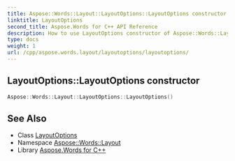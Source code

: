 ```yaml
---
title: Aspose::Words::Layout::LayoutOptions::LayoutOptions constructor
linktitle: LayoutOptions
second_title: Aspose.Words for C++ API Reference
description: How to use LayoutOptions constructor of Aspose::Words::Layout::LayoutOptions class in C++.
type: docs
weight: 1
url: /cpp/aspose.words.layout/layoutoptions/layoutoptions/
---
```

## LayoutOptions::LayoutOptions constructor




```cpp
Aspose::Words::Layout::LayoutOptions::LayoutOptions()
```

## See Also

* Class [LayoutOptions](../)
* Namespace [Aspose::Words::Layout](../../)
* Library [Aspose.Words for C++](../../../)
